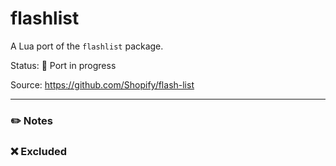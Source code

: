 # flashlist

A Lua port of the `flashlist` package.

Status: 🔨 Port in progress

Source: https://github.com/Shopify/flash-list

---

### ✏️ Notes

### ❌ Excluded

